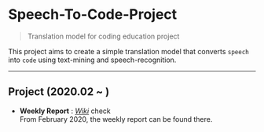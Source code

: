 # Speech-To-Code-Project
> Translation model for coding education project

 This project aims to create a simple translation model that converts `speech` into `code` using text-mining and speech-recognition. 
 
---
## Project (2020.02 ~ )
* **Weekly Report** : [_Wiki_](https://github.com/jeongwonkwak/Speech-Text-Project/wiki/Weekly-Report-%231) check  
From February 2020, the weekly report can be found there.


